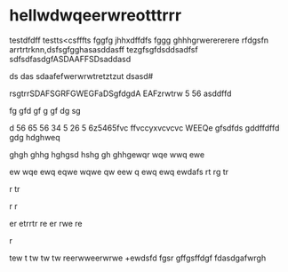 # hellwdwqeerwreotttrrr
testdfdff
testts<csfffts
fggfg
jhhxdffdfs
fggg
ghhhgrwerererere
rfdgsfn arrtrtrknn,dsfsgfgghasasddasff
tezgfsgfdsddsadfsf
sdfsdfasdgfASDAAFFSDsaddasd

ds
das
sdaafefwerwrwtretztzut
dsasd#

rsgtrrSDAFSGRFGWEGFaDSgfdgdA
EAFzrwtrw
5
56
asddffd

fg
gfd
gf
g
gf
dg
sg

d
56
65
56
34
5
26
5
6z5465fvc
ffvccyxvcvcvc
WEEQe
gfsdfds
gddffdffd
gdg
hdghweq

ghgh
ghhg
hghgsd
hshg
gh
ghhgewqr
wqe
wwq
ewe

ew
wqe
ewq
eqwe
wqwe
qw
eew
q
ewq
ewq
ewdafs
rt
rg
tr

r
tr

r
r

er
etrrtr
re
er
rwe
re

r

tew
t
tw
tw
tw
reerwweerwrwe
+ewdsfd
fgsr
gffgsffdgf
fdasdgafwrgh
